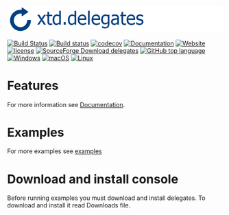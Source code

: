 [![delegates](docs/pictures/header.png)](https://gammasoft71.wixsite.com/xtd-delegates)

[![Build Status](https://travis-ci.org/gammasoft71/xtd.delegates.svg?branch=master)](https://travis-ci.org/gammasoft71/xtd.delegates)
[![Build status](https://ci.appveyor.com/api/projects/status/tark5puo8mou967a?svg=true)](https://ci.appveyor.com/project/gammasoft71/xtd-delegates)
[![codecov](https://codecov.io/gh/gammasoft71/delegates/branch/master/graph/badge.svg)](https://codecov.io/gh/gammasoft71/delegates)
[![Documentation](https://codedocs.xyz/gammasoft71/xtd.delegates.svg)](https://codedocs.xyz/gammasoft71/xtd.delegates/)
[![Website](https://img.shields.io/website-up-down-green-red/http/shields.io.svg?label=xtd-delegates%20website)](https://gammasoft71.wixsite.com/xtd-delegates)
[![license](https://img.shields.io/github/license/gammasoft71/delegates.svg)](LICENSE.md)
[![SourceForge Download delegates](https://img.shields.io/sourceforge/dt/delegatespro.svg)](https://sourceforge.net/projects/delegatespro//files/latest/download)
[![GitHub top language](https://img.shields.io/github/languages/top/gammasoft71/delegates.svg)](README.md)
[![Windows](https://img.shields.io/badge/os-Windows-004080.svg)](README.md)
[![macOS](https://img.shields.io/badge/os-macOS-004080.svg)](README.md)
[![Linux](https://img.shields.io/badge/os-Linux-004080.svg)](README.md)

# Features

For more information see [Documentation](docs).

# Examples

For more examples see [examples](examples)

# Download and install console

Before running examples you must download and install delegates. To download and install it read Downloads file.

